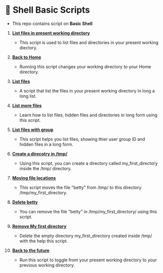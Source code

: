 # **:shell: Shell Basic Scripts**

- This repo contains script on **Basic Shell**

1. **[List files in present working directory](./1-listit)**
    - This script is used to list files and directories in your present working diectory.

1. **[Back to Home](./2-bring_me_home)** 
    - Running this script changes your working directory to your Home directory.

1. **[List files](./3-listfiles)**
    - A script that list the files in your present working directory in long a long list.

1. **[List more files](./4-listmorefiles)**
    - Learn how to list files, hidden files and directories in long form using this script.

1. **[List files with group](./5-listfilesdigitonly)**
    - This script helps you list files, showing thier user group ID and hidden files in a long form.

1. **[Create a direcotry in /tmp/](6-firstdirectory)**
    - Using this script, you can create a directory called my_first_directory inside the /tmp/ directory.

1. **[Moving file locations](./7-movethatfile)**
    - This script moves the file "betty" from /tmp/ to this directory /tmp/my_first_directory.

1. **[Delete betty](./8-firstdelete)**
    - You can remove the file "betty" in /tmp/my_first_directory/ using this script.

1. **[Remove My first directory](./9-firstdirdeletion)**
    - Delete the empty directory my_first_directory created inside /tmp/ with the help this script.

1. **[Back to the future](./10-back)**
    - Run this script to toggle from your present working directory to your previous working directory.
